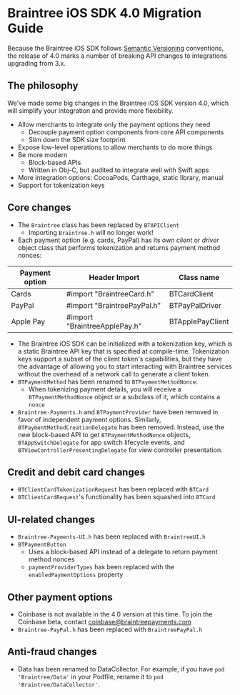 # Braintree iOS SDK 4.0 Migration Guide

Because the Braintree iOS SDK follows [Semantic Versioning](http://semver.org/) conventions, the release of 4.0 marks a number of breaking API changes to integrations upgrading from 3.x.

## The philosophy

We've made some big changes in the Braintree iOS SDK version 4.0, which will simplify your integration and provide more flexibility.

- Allow merchants to integrate only the payment options they need
  - Decouple payment option components from core API components
  - Slim down the SDK size footprint
- Expose low-level operations to allow merchants to do more things
- Be more modern
  - Block-based APIs
  - Written in Obj-C, but audited to integrate well with Swift apps
- More integration options: CocoaPods, Carthage, static library, manual
- Support for tokenization keys

## Core changes

- The `Braintree` class has been replaced by `BTAPIClient`
  - Importing `Braintree.h` will no longer work!
- Each payment option (e.g. cards, PayPal) has its own *client* or *driver* object class that performs tokenization and returns payment method nonces:

| Payment option | Header Import                 | Class name       |
|----------------|-------------------------------|------------------|
| Cards          | #import "BraintreeCard.h"     | BTCardClient     |
| PayPal         | #import "BraintreePayPal.h"   | BTPayPalDriver   |
| Apple Pay      | #import "BraintreeApplePay.h" | BTApplePayClient |

- The Braintree iOS SDK can be initialized with a tokenization key, which is a static Braintree API key that is specified at compile-time. Tokenization keys support a subset of the client token's capabilities, but they have the advantage of allowing you to start interacting with Braintree services without the overhead of a network call to generate a client token.
- `BTPaymentMethod` has been renamed to `BTPaymentMethodNonce`:
  - When tokenizing payment details, you will receive a `BTPaymentMethodNonce` object or a subclass of it, which contains a `nonce`
- `Braintree-Payments.h` and `BTPaymentProvider` have been removed in favor of independent payment options. Similarly, `BTPaymentMethodCreationDelegate` has been removed. Instead, use the new block-based API to get `BTPaymentMethodNonce` objects, `BTAppSwitchDelegate` for app switch lifecycle events, and `BTViewControllerPresentingDelegate` for view controller presentation.

## Credit and debit card changes

- `BTClientCardTokenizationRequest` has been replaced with `BTCard`
- `BTClientCardRequest`'s functionality has been squashed into `BTCard`

## UI-related changes

- `Braintree-Payments-UI.h` has been replaced with `BraintreeUI.h`
- `BTPaymentButton`
  - Uses a block-based API instead of a delegate to return payment method nonces
  - `paymentProviderTypes` has been replaced with the `enabledPaymentOptions` property

## Other payment options

- Coinbase is not available in the 4.0 version at this time. To join the Coinbase beta, contact [coinbase@braintreepayments.com](mailto:coinbase@braintreepayments.com)
- `Braintree-PayPal.h` has been replaced with `BraintreePayPal.h`

## Anti-fraud changes
- Data has been renamed to DataCollector. For example, if you have `pod 'Braintree/Data'` in your Podfile, rename it to `pod 'Braintree/DataCollector'`.

